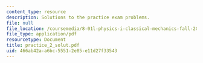 ```yaml
---
content_type: resource
description: Solutions to the practice exam problems.
file: null
file_location: /coursemedia/8-01l-physics-i-classical-mechanics-fall-2005/466ab42aa6bc55512e85e11d27f33543_practice_2_solut.pdf
file_type: application/pdf
resourcetype: Document
title: practice_2_solut.pdf
uid: 466ab42a-a6bc-5551-2e85-e11d27f33543
---
```

